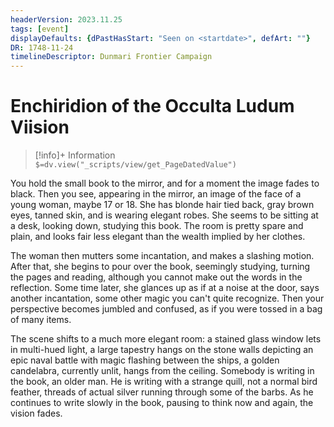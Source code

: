 ```yaml
---
headerVersion: 2023.11.25
tags: [event]
displayDefaults: {dPastHasStart: "Seen on <startdate>", defArt: ""}
DR: 1748-11-24
timelineDescriptor: Dunmari Frontier Campaign
---
```

# Enchiridion of the Occulta Ludum Viision
>[!info]+ Information  
> `$=dv.view("_scripts/view/get_PageDatedValue")`

You hold the small book to the mirror, and for a moment the image fades to black. Then you see, appearing in the mirror, an image of the face of a young woman, maybe 17 or 18. She has blonde hair tied back, gray brown eyes, tanned skin, and is wearing elegant robes. She seems to be sitting at a desk, looking down, studying this book. The room is pretty spare and plain, and looks fair less elegant than the wealth implied by her clothes. 

The woman then mutters some incantation, and makes a slashing motion. After that, she begins to pour over the book, seemingly studying, turning the pages and reading, although you cannot make out the words in the reflection. Some time later, she glances up as if at a noise at the door, says another incantation, some other magic you can't quite recognize. Then your perspective becomes jumbled and confused, as if you were tossed in a bag of many items.

The scene shifts to a much more elegant room: a stained glass window lets in multi-hued light, a large tapestry hangs on the stone walls depicting an epic naval battle with magic flashing between the ships, a golden candelabra, currently unlit, hangs from the ceiling. Somebody is writing in the book, an older man. He is writing with a strange quill, not a normal bird feather, threads of actual silver running through some of the barbs. As he continues to write slowly in the book, pausing to think now and again, the vision fades.